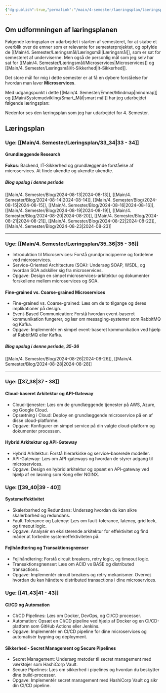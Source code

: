 ```yaml
---
{"dg-publish":true,"permalink":"/main/4-semester/laeringsplan/laeringsplan/","title":"Læringsplan","tags":["læringsmål","systemudvikling","projektarbejde","programmering"],"created":"2024-08-28T06:17:33.785+02:00"}
---
```



## Om udformningen af læringsplanen

Følgende læringsplan er udarbejdet i  starten af semesteret, for at skabe et
overblik over de emner som er relevante for semesterprojektet, og opfylde de
[[Main/4. Semester/Læringsmål/Læringsmål\|Læringsmål]], som er sat for semesteret af underviserne.
Men også de personlig mål som jeg selv har sat for [[Main/4. Semester/Læringsmål/Microservices\|Microservices]] og
[[Main/4. Semester/Læringsmål/It-Sikkerhed\|It-Sikkerhed]].

Det store mål for mig i dette semester er at få en dybere forståelse for
hvordan man laver **Microservices**.

Med udgangspunkt i dette [[Main/4. Semester/Emner/Mindmap\|mindmap]] og [[Main/Systemudvikling/Smart_Mål\|smart mål]] har jeg udarbejdet
følgende læringsplan:

Nedenfor ses den læringsplan som jeg har udarbejdet for 4. Semester.

## Læringsplan

### **Uge**: [[Main/4. Semester/Læringsplan/33_34\|33 - 34]]

#### Grundlæggende Research

**Fokus**: Backend, IT-Sikkerhed og grundlæggende forståelse af microservices.
At finde ukendte og ukendte ukendte.

##### Blog opslag i denne periode

[[Main/4. Semester/Blog/2024-08-13\|2024-08-13]], [[Main/4. Semester/Blog/2024-08-14\|2024-08-14]], [[Main/4. Semester/Blog/2024-08-15\|2024-08-15]], [[Main/4. Semester/Blog/2024-08-16\|2024-08-16]],
[[Main/4. Semester/Blog/2024-08-19\|2024-08-19]], [[Main/4. Semester/Blog/2024-08-20\|2024-08-20]], [[Main/4. Semester/Blog/2024-08-21\|2024-08-21]],
[[Main/4. Semester/Blog/2024-08-22\|2024-08-22]], [[Main/4. Semester/Blog/2024-08-23\|2024-08-23]]

---

### **Uge**: [[Main/4. Semester/Læringsplan/35_36\|35 - 36]]

- Introduktion til Microservices: Forstå grundprincipperne og fordelene ved
microservices.
- Service-Oriented Architecture (SOA): Undersøg SOAP, WSDL, og hvordan
SOA adskiller sig fra microservices.
- Opgave: Design en simpel microservices-arkitektur og dokumenter forskellene
mellem microservices og SOA.

#### Fine-grained vs. Coarse-grained Microservices

- Fine-grained vs. Coarse-grained: Læs om de to tilgange og deres implikationer
på design.
- Event-Based Communication: Forstå hvordan event-baseret kommunikation
fungerer, og lær om messaging-systemer som RabbitMQ og Kafka.
- Opgave: Implementér en simpel event-baseret kommunikation ved hjælp af
RabbitMQ eller Kafka.

##### Blog opslag i denne periode, 35-36

[[Main/4. Semester/Blog/2024-08-26\|2024-08-26]], [[Main/4. Semester/Blog/2024-08-28\|2024-08-28]]

---

### **Uge**: [[37_38\|37 - 38]]

#### Cloud-baseret Arkitektur og API-Gateway

- Cloud-tjenester: Læs om de grundlæggende tjenester på AWS, Azure, og
Google Cloud.
- Opsætning i Cloud: Deploy en grundlæggende microservice på en af disse
cloud-platforme.
- Opgave: Konfigurer en simpel service på din valgte cloud-platform og
dokumenter processen.

#### Hybrid Arkitektur og API-Gateway

- Hybrid Arkitektur: Forstå hierarkiske og service-baserede modeller.
- API-Gateway: Læs om API-gateways og hvordan de styrer adgang til microservices.
- Opgave: Design en hybrid arkitektur og opsæt en API-gateway ved hjælp af en løsning
som Kong eller NGINX.

### **Uge**: [[39_40\|39 - 40]]

#### Systemeffektivitet

- Skalerbarhed og Redundans: Undersøg hvordan du kan sikre skalerbarhed og redundans.
- Fault-Tolerance og Latency: Læs om fault-tolerance, latency, grid lock, og
timeout logic.
- Opgave: Analysér en eksisterende arkitektur for effektivitet og find måder
at forbedre systemeffektiviteten på.

#### Fejlhåndtering og Transaktionsgrænser

- Fejlhåndtering: Forstå circuit breakers, retry logic, og timeout logic.
- Transaktionsgrænser: Læs om ACID vs BASE og distributed transactions.
- Opgave: Implementér circuit breakers og retry mekanismer. Overvej hvordan du
kan håndtere distributed transactions i dine microservices.

### **Uge**: [[41_43\|41 - 43]]

#### CI/CD og Automation

- CI/CD Pipelines: Læs om Docker, DevOps, og CI/CD processer.
- Automation: Opsæt en CI/CD pipeline ved hjælp af Docker og en CI/CD-platform
som GitHub Actions eller Jenkins.
- Opgave: Implementér en CI/CD pipeline for dine microservices og automatisér
bygning og deployment.

#### Sikkerhed - Secret Management og Secure Pipelines

- Secret Management: Undersøg metoder til secret management med værktøjer som
HashiCorp Vault.
- Secure Pipelines: Læs om sikkerhed i pipelines og hvordan du beskytter dine build-processer.
- Opgave: Implementér secret management med HashiCorp Vault og sikr din CI/CD pipeline.
